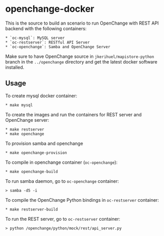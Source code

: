 openchange-docker
=================

This is the source to build an scenario to run OpenChange with REST
API backend with the following containers:

    * `oc-mysql`: MySQL server
    * `oc-restserver`: RESTful API Server
    * `oc-openchange`: Samba and OpenChange Server

Make sure to have OpenChange source in `jkerihuel/mapistore-python`
branch in the `../openchange` directory and get the latest docker
software installed.

Usage
-----

To create mysql docker container:

    * make mysql

To create the images and run the containers for REST server and
OpenChange server:

    * make restserver
    * make openchange

To provision samba and openchange

    * make openchange-provision

To compile in openchange container (`oc-openchange`):

    * make openchange-build

To run samba daemon, go to `oc-openchange` container:

    > samba -d5 -i

To compile the OpenChange Python bindings in `oc-restserver`
container:

    * make restserver-build

To run the REST server, go to `oc-restserver` container:

    > python /openchange/python/mock/rest/api_server.py

